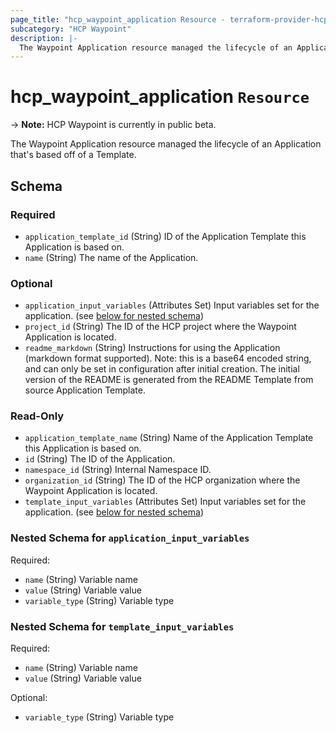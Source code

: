 ```yaml
---
page_title: "hcp_waypoint_application Resource - terraform-provider-hcp"
subcategory: "HCP Waypoint"
description: |-
  The Waypoint Application resource managed the lifecycle of an Application that's based off of a Template.
---
```


# hcp_waypoint_application `Resource`

-> **Note:** HCP Waypoint is currently in public beta.

The Waypoint Application resource managed the lifecycle of an Application that's based off of a Template.

<!-- schema generated by tfplugindocs -->
## Schema

### Required

- `application_template_id` (String) ID of the Application Template this Application is based on.
- `name` (String) The name of the Application.

### Optional

- `application_input_variables` (Attributes Set) Input variables set for the application. (see [below for nested schema](#nestedatt--application_input_variables))
- `project_id` (String) The ID of the HCP project where the Waypoint Application is located.
- `readme_markdown` (String) Instructions for using the Application (markdown format supported). Note: this is a base64 encoded string, and can only be set in configuration after initial creation. The initial version of the README is generated from the README Template from source Application Template.

### Read-Only

- `application_template_name` (String) Name of the Application Template this Application is based on.
- `id` (String) The ID of the Application.
- `namespace_id` (String) Internal Namespace ID.
- `organization_id` (String) The ID of the HCP organization where the Waypoint Application is located.
- `template_input_variables` (Attributes Set) Input variables set for the application. (see [below for nested schema](#nestedatt--template_input_variables))

<a id="nestedatt--application_input_variables"></a>
### Nested Schema for `application_input_variables`

Required:

- `name` (String) Variable name
- `value` (String) Variable value
- `variable_type` (String) Variable type


<a id="nestedatt--template_input_variables"></a>
### Nested Schema for `template_input_variables`

Required:

- `name` (String) Variable name
- `value` (String) Variable value

Optional:

- `variable_type` (String) Variable type
